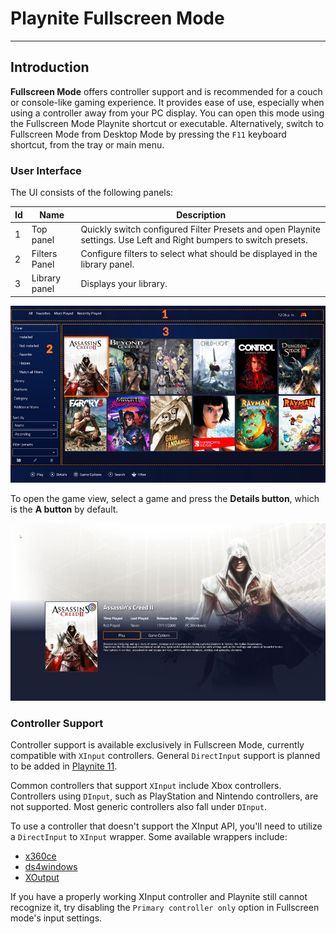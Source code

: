 # Playnite Fullscreen Mode
---------------------

## Introduction

**Fullscreen Mode** offers controller support and is recommended for a couch or console-like gaming experience. It provides ease of use, especially when using a controller away from your PC display. You can open this mode using the Fullscreen Mode Playnite shortcut or executable. Alternatively, switch to Fullscreen Mode from Desktop Mode by pressing the `F11` keyboard shortcut, from the tray or main menu.

### User Interface


The UI consists of the following panels:

| Id | Name           | Description                                               |
|--- |--------------- |---------------------------------------------------------- |
| 1  | Top panel      | Quickly switch configured Filter Presets and open Playnite settings. Use Left and Right bumpers to switch presets. |
| 2  | Filters Panel  | Configure filters to select what should be displayed in the library panel. |
| 3  | Library panel  | Displays your library.                                    |

![Playnite Fullscreen Mode](images/playniteFullscreenMode_UI.jpg)

To open the game view, select a game and press the **Details button**, which is the **A button** by default.

![Game View](images/playniteFullscreenMode_GameDetails.jpg)

### Controller Support

Controller support is available exclusively in Fullscreen Mode, currently compatible with `XInput` controllers. General `DirectInput` support is planned to be added in [Playnite 11](https://github.com/JosefNemec/Playnite/issues/684).

Common controllers that support `XInput` include Xbox controllers. Controllers using `DInput`, such as PlayStation and Nintendo controllers, are not supported. Most generic controllers also fall under `DInput`.

To use a controller that doesn't support the XInput API, you'll need to utilize a `DirectInput` to `XInput` wrapper. Some available wrappers include:

- [x360ce](https://www.x360ce.com/)
- [ds4windows](https://ryochan7.github.io/ds4windows-site/)
- [XOutput](https://github.com/csutorasa/XOutput)

If you have a properly working XInput controller and Playnite still cannot recognize it, try disabling the `Primary controller only` option in Fullscreen mode's input settings.